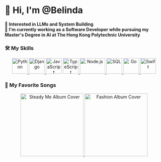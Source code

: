# 👋 Hi, I'm @Belinda

👀 **Interested in LLMs and System Building**<br>
🌱 **I'm currently working as a Software Developer while pursuing my Master's Degree in AI at The Hong Kong Polytechnic University**


### 🛠️ My Skills

<div align="center">
  <a href="https://www.python.org">
    <img src="https://upload.wikimedia.org/wikipedia/commons/thumb/c/c3/Python-logo-notext.svg/1200px-Python-logo-notext.svg.png" alt="Python" width="50" height="50"/>
  </a>
  </a>
  <a href="https://www.djangoproject.com">
    <img src="https://www.svgrepo.com/show/353657/django-icon.svg" alt="Django" width="50" height="50"/>
  </a>
  <!-- JavaScript image without a link -->
  <img src="https://banner2.cleanpng.com/20181209/yvf/kisspng-javascript-angularjs-node-js-computer-icons-clip-a-clipart-js-5c0d82819a4963.228658921544389249632.jpg" alt="JavaScript" width="50" height="50"/>
  <a href="https://www.typescriptlang.org/">
  <img src="https://upload.wikimedia.org/wikipedia/commons/thumb/4/4c/Typescript_logo_2020.svg/250px-Typescript_logo_2020.svg.png" alt="TypeScript" width="50" height="50"/>
</a>
  <a href="https://nodejs.org/en">
    <img src="https://upload.wikimedia.org/wikipedia/commons/thumb/d/d9/Node.js_logo.svg/2560px-Node.js_logo.svg.png" alt="Node.js" width="80" height="50"/>
  <!-- SQL image without a link -->
  <img src="https://static-00.iconduck.com/assets.00/sql-database-sql-azure-icon-1955x2048-4pmty46t.png" alt="SQL" width="50" height="50"/>
  <!-- Go image with a link -->
  <a href="https://go.dev/">
    <img src="https://static-00.iconduck.com/assets.00/golang-icon-1594x2048-0xixr8zr.png" alt="Go" width="50" height="50"/>
  </a>
<a href="https://developer.apple.com/swift/">
  <img src="https://developer.apple.com/swift/images/swift-og.png" alt="Swift" width="50" height="50"/>
</a>
</div>

### 🎵 My Favorite Songs

<p align="center">
  <a href="https://open.spotify.com/track/031orTCxbmCjYJ99JaDtO4?si=2109a6f8a57647e8">
    <img src="https://i.kfs.io/album/global/27553367,0v1/fit/300x300.jpg" alt="Steady Me Album Cover" width="200"/>
  </a>
  <a href="https://open.spotify.com/track/0IKAJbxilT3mMp3LbhoH2l?si=9a905ce3edcb42ce">
    <img src="https://i1.sndcdn.com/artworks-otqdE7I9Sjyl-0-t300x300.jpg" alt="Fashion Album Cover" width="200"/>
  </a>
</p>
